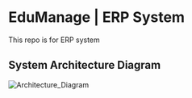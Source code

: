 # EduManage | ERP System
This repo is for ERP system

## System Architecture Diagram
![Architecture_Diagram](https://github.com/user-attachments/assets/2560434a-fb6a-4139-a0f7-be6b0c5bff99)

